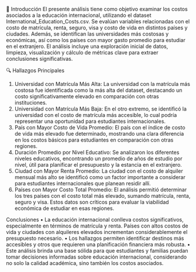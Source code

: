 
📄 Introducción
El presente análisis tiene como objetivo examinar los costos asociados a la educación internacional, utilizando el dataset International_Education_Costs.csv. Se evalúan variables relacionadas con el costo de matrícula, renta, seguro, visa y costo de vida en distintos países y ciudades. Además, se identifican las universidades más costosas y económicas, así como los países con mayor gasto promedio para estudiar en el extranjero. El análisis incluye una exploración inicial de datos, limpieza, visualización y cálculo de métricas clave para extraer conclusiones significativas.

🔍 Hallazgos Principales
1.	Universidad con Matrícula Más Alta:
La universidad con la matrícula más costosa fue identificada como la más alta del dataset, destacando un costo significativamente elevado en comparación con otras instituciones.
2.	Universidad con Matrícula Más Baja:
En el otro extremo, se identificó la universidad con el costo de matrícula más accesible, lo cual podría representar una oportunidad para estudiantes internacionales.
3.	País con Mayor Costo de Vida Promedio:
El país con el índice de costo de vida más elevado fue determinado, mostrando una clara diferencia en los costos básicos para estudiantes en comparación con otras regiones.
4.	Duración Promedio por Nivel Educativo:
Se analizaron los diferentes niveles educativos, encontrando un promedio de años de estudio por nivel, útil para planificar el presupuesto y la estancia en el extranjero.
5.	Ciudad con Mayor Renta Promedio:
La ciudad con el costo de alquiler mensual más alto se identificó como un factor importante a considerar para estudiantes internacionales que planean residir allí.
6.	Países con Mayor Costo Total Promedio:
El análisis permitió determinar los tres países con el costo total más elevado, sumando matrícula, renta, seguro y visa. Estos datos son críticos para evaluar la viabilidad económica de estudiar en esas regiones.

 Conclusiones
•	La educación internacional conlleva costos significativos, especialmente en términos de matrícula y renta. Países con altos costos de vida y ciudades con alquileres elevados incrementan considerablemente el presupuesto necesario.
•	Los hallazgos permiten identificar destinos más accesibles y otros que requieren una planificación financiera más robusta.
•	Este análisis brinda una base sólida para que estudiantes y familias puedan tomar decisiones informadas sobre educación internacional, considerando no solo la calidad académica, sino también los costos asociados.
